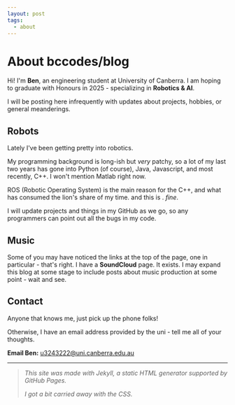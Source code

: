 ```yaml
---
layout: post
tags:
  - about
---
```


# About bccodes/blog

Hi! I'm **Ben**, an engineering student at University of Canberra. I am hoping to graduate with Honours in 2025 - specializing in **Robotics & AI**. 

I will be posting here infrequently with updates about projects, hobbies, or general meanderings.

## Robots
Lately I've been getting pretty into robotics.

My programming background is long-ish but *very* patchy, so a lot of my last two years has gone into Python (of course), Java, Javascript, and most recently, C++. I won't mention Matlab right now.

ROS (Robotic Operating System) is the main reason for the C++, and what has consumed the lion's share of my time. and this is . *fine*. 

I will update projects and things in my GitHub as we go, so any programmers can point out all the bugs in my code.

## Music
Some of you may have noticed the links at the top of the page, one in particular - that's right. I have a **SoundCloud** page. It exists. I may expand this blog at some stage to include posts about music production at some point - wait and see.

## Contact
Anyone that knows me, just pick up the phone folks!

Otherwise, I have an email address provided by the uni - tell me all of your thoughts.

**Email Ben:** u3243222@uni.canberra.edu.au

<hr />

>*This site was made with Jekyll, a static HTML generator supported by GitHub Pages.*
>
>*I got a bit carried away with the CSS.*

